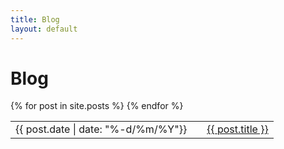 ```yaml
---
title: Blog
layout: default
---
```


Blog
====

<table class="wide">
<tbody>
{% for post in site.posts %}
<tr><td class="datecell">{{ post.date | date: "%-d/%m/%Y"}}</td><td id="dashcell"></td><td id="postcell"><a href="{{ site.baseurl }}{{ post.url }}">{{ post.title }}</a></td></tr>
{% endfor %}
</tbody>
</table>
